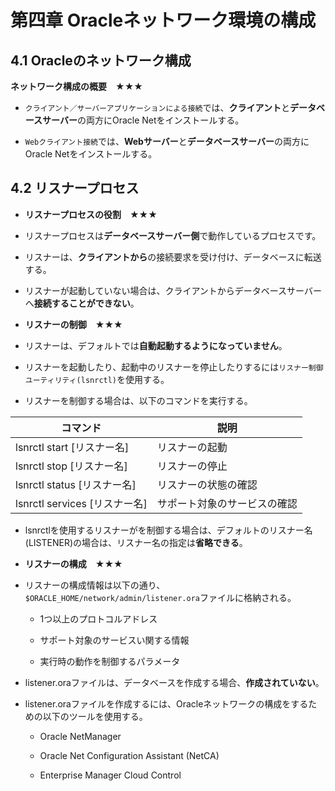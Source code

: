 # 第四章 Oracleネットワーク環境の構成

## 4.1 Oracleのネットワーク構成

**ネットワーク構成の概要　★★★**

+ ```クライアント／サーバーアプリケーションによる接続```では、**クライアント**と**データベースサーバー**の両方にOracle Netをインストールする。

+ ```Webクライアント接続```では、**Webサーバー**と**データベースサーバー**の両方にOracle Netをインストールする。

## 4.2 リスナープロセス

+ **リスナープロセスの役割　★★★**

+ リスナープロセスは**データベースサーバー側**で動作しているプロセスです。

+ リスナーは、**クライアントから**の接続要求を受け付け、データベースに転送する。

+ リスナーが起動していない場合は、クライアントからデータベースサーバーへ**接続することができない**。

+ **リスナーの制御　★★★**

+ リスナーは、デフォルトでは**自動起動するようになっていません**。

+ リスナーを起動したり、起動中のリスナーを停止したりするには```リスナー制御ユーティリティ(lsnrctl)```を使用する。

+ リスナーを制御する場合は、以下のコマンドを実行する。

|コマンド |説明 |
|---- |---- |
|lsnrctl start [リスナー名] |リスナーの起動 |
|lsnrctl stop [リスナー名] |リスナーの停止 |
|lsnrctl status [リスナー名] |リスナーの状態の確認 |
|lsnrctl services [リスナー名] |サポート対象のサービスの確認 |

+ lsnrctlを使用するリスナーがを制御する場合は、デフォルトのリスナー名(LISTENER)の場合は、リスナー名の指定は**省略できる**。

+ **リスナーの構成　★★★**

+ リスナーの構成情報は以下の通り、```$ORACLE_HOME/network/admin/listener.ora```ファイルに格納される。

    + 1つ以上のプロトコルアドレス
    
    + サポート対象のサービスい関する情報
    
    + 実行時の動作を制御するパラメータ

+ listener.oraファイルは、データベースを作成する場合、**作成されていない**。

+ listener.oraファイルを作成するには、Oracleネットワークの構成をするための以下のツールを使用する。

    + Oracle NetManager
    
    + Oracle Net Configuration Assistant (NetCA)
    
    + Enterprise Manager Cloud Control